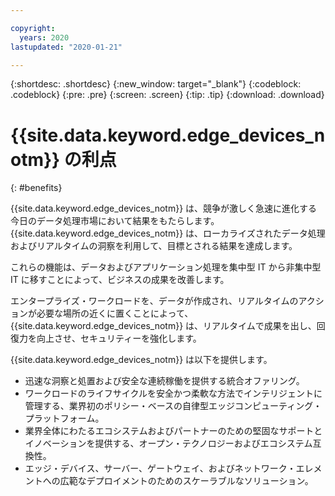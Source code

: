 ```yaml
---

copyright:
  years: 2020
lastupdated: "2020-01-21"

---
```


{:shortdesc: .shortdesc}
{:new_window: target="_blank"}
{:codeblock: .codeblock}
{:pre: .pre}
{:screen: .screen}
{:tip: .tip}
{:download: .download}

# {{site.data.keyword.edge_devices_notm}} の利点
{: #benefits}

{{site.data.keyword.edge_devices_notm}} は、競争が激しく急速に進化する今日のデータ処理市場において結果をもたらします。 {{site.data.keyword.edge_devices_notm}} は、ローカライズされたデータ処理およびリアルタイムの洞察を利用して、目標とされる結果を達成します。

これらの機能は、データおよびアプリケーション処理を集中型 IT から非集中型 IT に移すことによって、ビジネスの成果を改善します。

エンタープライズ・ワークロードを、データが作成され、リアルタイムのアクションが必要な場所の近くに置くことによって、{{site.data.keyword.edge_devices_notm}} は、リアルタイムで成果を出し、回復力を向上させ、セキュリティーを強化します。

{{site.data.keyword.edge_devices_notm}} は以下を提供します。 

* 迅速な洞察と処置および安全な連続稼働を提供する統合オファリング。
* ワークロードのライフサイクルを安全かつ柔軟な方法でインテリジェントに管理する、業界初のポリシー・ベースの自律型エッジコンピューティング・プラットフォーム。
* 業界全体にわたるエコシステムおよびパートナーのための堅固なサポートとイノベーションを提供する、オープン・テクノロジーおよびエコシステム互換性。
* エッジ・デバイス、サーバー、ゲートウェイ、およびネットワーク・エレメントへの広範なデプロイメントのためのスケーラブルなソリューション。
